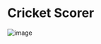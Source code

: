 # Cricket Scorer

![image](https://github.com/nanthakumaran-s/cricket-scorer/assets/59391441/90d20f18-ccf5-4524-b9d2-682ece642ca3)
